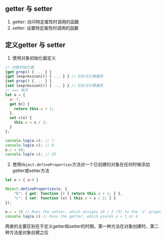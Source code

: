 
## getter 与 setter
1. getter: 访问特定属性时调用的函数
2. setter: 设置特定属性时调用的函数


## 定义getter 与 setter
1. 使用对象初始化器定义
  ```js
  // 对象初始化器
  {get prop() { ... } }
  {get [expression]() { ... } } // ES6可计算属性
  {set prop() { ... } }
  {set [expression]() { ... } } // ES6可计算属性
  // === 例子
  let o = {
    a: 7,
    get b() {
      return this.a + 1;
    },
    set c(x) {
      this.a = x / 2;
    }
  };

  console.log(o.a); // 7
  console.log(o.b); // 8
  o.c = 50;
  console.log(o.a); // 25
  ```
2. 使用`Object.defineProperties`方法对一个已创建的对象在任何时候添加getter或setter方法
  ```js
  let o = { a:0 }

  Object.defineProperties(o, {
      "b": { get: function () { return this.a + 1; } },
      "c": { set: function (x) { this.a = x / 2; } }
  });

  o.c = 10 // Runs the setter, which assigns 10 / 2 (5) to the 'a' property
  console.log(o.b) // Runs the getter, which yields a + 1 or 6
  ```

两者的主要区别在于定义getter和setter的时期，第一种方法在对象创建时，第二种方法是对象创建之后
